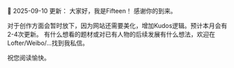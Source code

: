 🎉 2025-09-10 更新：
大家好，我是Fifteen！
感谢你的到来。


   对于创作方面会暂时放下，因为网站还需要美化，增加Kudos逻辑。预计本月会有2-4次更新。
   有什么想看的题材或对已有人物的后续发展有什么想法，欢迎在Lofter/Weibo/...找到我私信。


祝您阅读愉快。

